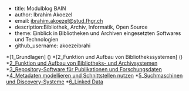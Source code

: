  - title: Modulblog BAIN
 - author: Ibrahim Akoezel
 - email: ibrahim.akoezel@stud.fhgr.ch
 - description:Bibliothek, Archiv, Informatik, Open Source
 - theme: Einblick in Bibliotheken und Archiven eingesetzten Softwares und Technologien
 - github_username: akoezeibrahi

*[1_Grundlagen] ()
*[2_Funktion und Aufbau von Bibliothekssystemen] ()
*[2_Funktion und Aufbau von Bibliotheks- und Archivsystemen]()
*[3_Repository-Software für Publikationen und Forschungsdaten ]()
*[4_Metadaten modellieren und Schnittstellen nutzen]()
*[5_Suchmaschinen und Discovery-Systeme]()
*[6_Linked Data]()

